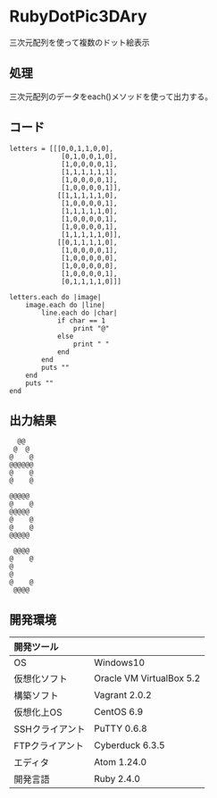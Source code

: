# RubyDotPic3DAry
三次元配列を使って複数のドット絵表示

## 処理
三次元配列のデータをeach()メソッドを使って出力する。

## コード
```
letters = [[[0,0,1,1,0,0],
             [0,1,0,0,1,0],
             [1,0,0,0,0,1],
             [1,1,1,1,1,1],
             [1,0,0,0,0,1],
             [1,0,0,0,0,1]],
            [[1,1,1,1,1,0],
             [1,0,0,0,0,1],
             [1,1,1,1,1,0],
             [1,0,0,0,0,1],
             [1,0,0,0,0,1],
             [1,1,1,1,1,0]],
            [[0,1,1,1,1,0],
             [1,0,0,0,0,1],
             [1,0,0,0,0,0],
             [1,0,0,0,0,0],
             [1,0,0,0,0,1],
             [0,1,1,1,1,0]]]

letters.each do |image|
    image.each do |line|
        line.each do |char|
            if char == 1
                print "@"
            else
                print " "
            end
        end
        puts ""
    end
    puts ""
end
```

## 出力結果  
```
  @@
 @  @
@    @
@@@@@@
@    @
@    @

@@@@@
@    @
@@@@@
@    @
@    @
@@@@@

 @@@@
@    @
@
@
@    @
 @@@@
```
  
## 開発環境
| 開発ツール |  |
|:-|:-|
| OS | Windows10 |
| 仮想化ソフト | Oracle VM VirtualBox 5.2 |
| 構築ソフト | Vagrant 2.0.2 |
| 仮想化上OS | CentOS 6.9 |
| SSHクライアント | PuTTY 0.6.8 |
| FTPクライアント | Cyberduck 6.3.5 |
| エディタ | Atom 1.24.0 |
| 開発言語 | Ruby 2.4.0 |

